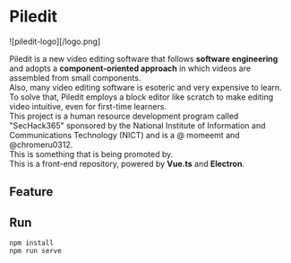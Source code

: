# Piledit
![piledit-logo][/logo.png]

Piledit is a new video editing software that follows **software engineering** and adopts a **component-oriented approach** in which videos are assembled from small components.  
Also, many video editing software is esoteric and very expensive to learn. To solve that, Piledit employs a block editor like scratch to make editing video intuitive, even for first-time learners.  
This project is a human resource development program called "SecHack365" sponsored by the National Institute of Information and Communications Technology (NICT) and is a @ momeemt and @chromeru0312.  
This is something that is being promoted by.  
This is a front-end repository, powered by **Vue.ts** and **Electron**.  

## Feature


## Run
```
npm install
npm run serve
```

